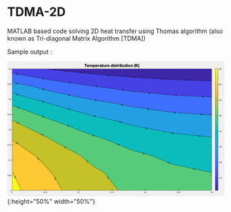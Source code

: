 # TDMA-2D
MATLAB based code solving 2D heat transfer using Thomas algorithm (also known as Tri-diagonal Matrix Algorithm [TDMA])

Sample output : 

![Temp_dist](/Temp_dist.png){:height="50%" width="50%"}
